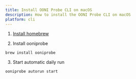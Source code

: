 ```yaml
---
title: Install OONI Probe CLI on macOS
description: How to install the OONI Probe CLI on macOS
platform: cli
---
```


1) [Install homebrew](https://brew.sh/)

2) Install ooniprobe

```
brew install ooniprobe
```

3) Start automatic daily run

```
ooniprobe autorun start
```
